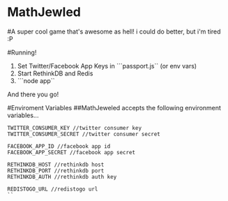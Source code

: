 MathJewled==========#A super cool game that's awesome as hell!i could do better, but i'm tired :P#Running!1) Set Twitter/Facebook App Keys in ```passport.js`` (or env vars)2) Start RethinkDB and Redis3) ```node app``And there you go!#Enviroment Variables##MathJeweled accepts the following environment variables...```TWITTER_CONSUMER_KEY //twitter consumer keyTWITTER_CONSUMER_SECRET //twitter consumer secretFACEBOOK_APP_ID //facebook app idFACEBOOK_APP_SECRET //facebook app secretRETHINKDB_HOST //rethinkdb hostRETHINKDB_PORT //rethinkdb portRETHINKDB_AUTH //rethinkdb auth keyREDISTOGO_URL //redistogo url``